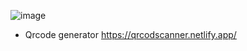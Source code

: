 ![image](https://github.com/SimonChristian29/Qrcode-Generator/assets/156101192/2342cf37-75b2-4742-8a34-48673a670e72)
- Qrcode generator https://qrcodscanner.netlify.app/
